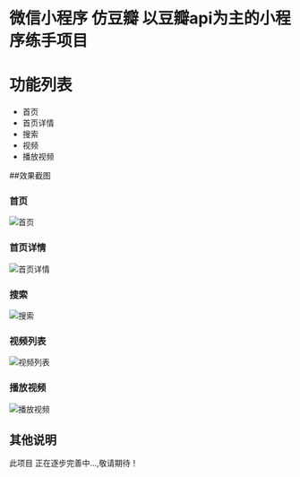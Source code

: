 微信小程序 仿豆瓣 以豆瓣api为主的小程序练手项目
=================================
# 功能列表
- 首页
- 首页详情
- 搜索
- 视频
- 播放视频

##效果截图

### 首页
![首页](./home.png)

### 首页详情
![首页详情](./homeDetail.png)

### 搜索
![搜索](./search.png)

### 视频列表
![视频列表](./video.png)

### 播放视频
![播放视频](./play.png)

## 其他说明
此项目 正在逐步完善中...,敬请期待！

